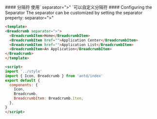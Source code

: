 <cn>
  #### 分隔符
  使用` separator=">" `可以自定义分隔符
</cn>

<us>
  #### Configuring the Separator
  The separator can be customized by setting the separator preperty: separator=">"
</us>

```html
<template>
<Breadcrumb separator=">">
  <BreadcrumbItem>Home</BreadcrumbItem>
  <BreadcrumbItem href="">Application Center</BreadcrumbItem>
  <BreadcrumbItem href="">Application List</BreadcrumbItem>
  <BreadcrumbItem>An Application</BreadcrumbItem>
</Breadcrumb>
</template>

<script>
import '../style'
import { Icon, Breadcrumb } from 'antd/index'
export default {
  components: {
    Icon,
    Breadcrumb,
    BreadcrumbItem: Breadcrumb.Item,
  },
}
</script>

```
